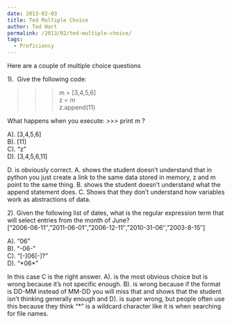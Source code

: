 ```yaml
---
date: 2013-02-03
title: Ted Multiple Choice
author: Ted Hart
permalink: /2013/02/ted-multiple-choice/
tags:
  - Proficiency
---
```

Here are a couple of multiple choice questions

1).  Give the following code:  
>>> m = [3,4,5,6]  
>>> z = m  
>>> z.append(11)

What happens when you execute: >>> print m ?

A). [3,4,5,6]  
B). [11]  
C). &#8220;z&#8221;  
D). [3,4,5,6,11]

D. is obviously correct. A. shows the student doesn&#8217;t understand that in python you just create a link to the same data stored in memory, z and m point to the same thing. B. shows the student doesn&#8217;t understand what the append statement does. C. Shows that they don&#8217;t understand how variables work as abstractions of data.

2). Given the following list of dates, what is the regular expression term that will select entries from the month of June?  
[&#8220;2006-06-11&#8243;,&#8221;2011-06-01&#8243;,&#8221;2006-12-11&#8243;,&#8221;2010-31-06&#8243;,&#8221;2003-8-15&#8243;]

A). &#8220;06&#8221;  
B). &#8220;-06-&#8221;  
C). &#8220;[-]06[-]?&#8221;  
D). &#8220;\*06\*&#8221;

In this case C is the right answer. A). is the most obvious choice but is wrong because it&#8217;s not specific enough. B). is wrong because if the format is DD-MM instead of MM-DD you will miss that and shows that the student isn&#8217;t thinking generally enough and D). is super wrong, but people often use this because they think &#8220;*&#8221; is a wildcard character like it is when searching for file names.
